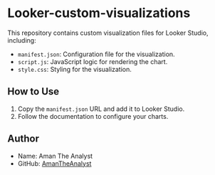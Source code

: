 # Looker-custom-visualizations

This repository contains custom visualization files for Looker Studio, including:
- `manifest.json`: Configuration file for the visualization.
- `script.js`: JavaScript logic for rendering the chart.
- `style.css`: Styling for the visualization.

## How to Use
1. Copy the `manifest.json` URL and add it to Looker Studio.
2. Follow the documentation to configure your charts.

## Author
- Name: Aman The Analyst
- GitHub: [AmanTheAnalyst](https://github.com/AmanTheAnalyst)